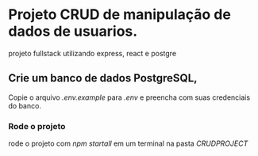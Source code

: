# Projeto CRUD de manipulação de dados de usuarios.
 projeto fullstack utilizando express, react e postgre

## Crie um banco de dados PostgreSQL,

Copie o arquivo *.env.example* para *.env* e preencha com suas credenciais do banco.

### Rode o projeto

rode o projeto com *npm startall* em um terminal na pasta *CRUDPROJECT*